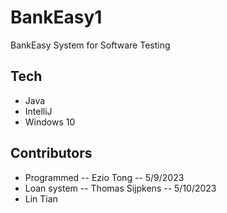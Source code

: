 # BankEasy1
BankEasy System for Software Testing
## Tech
- Java
- IntelliJ
- Windows 10
## Contributors
- Programmed -- Ezio Tong -- 5/9/2023
- Loan system -- Thomas Sijpkens -- 5/10/2023
- Lin Tian
